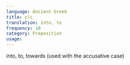 ```yaml
---
language: Ancient Greek
title: εἰς
translation: into, to
frequency: 10
category: Preposition
usage: 
---
```

into, to, towards (used with the accusative case)